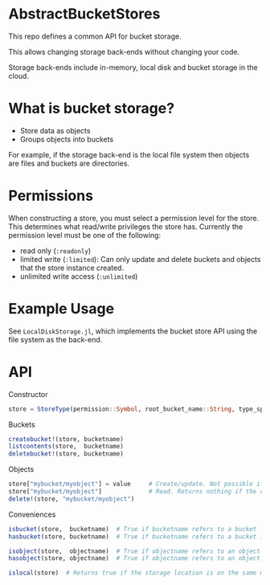 # AbstractBucketStores

This repo defines a common API for bucket storage.

This allows changing storage back-ends without changing your code.

Storage back-ends include in-memory, local disk and bucket storage in the cloud.


# What is bucket storage?

- Store data as objects
- Groups objects into buckets

For example, if the storage back-end is the local file system then objects are files and buckets are directories.


# Permissions

When constructing a store, you must select a permission level for the store.
This determines what read/write privileges the store has.
Currently the permission level must be one of the following:

- read only (`:readonly`)
- limited write (`:limited`): Can only update and delete buckets and objects that the store instance created.
- unlimited write access (`:unlimited`)


# Example Usage

See `LocalDiskStorage.jl`, which implements the bucket store API using the file system as the back-end.


# API

Constructor

```julia
store = StoreType(permission::Symbol, root_bucket_name::String, type_specific_args...)
```

Buckets

```julia
createbucket!(store, bucketname)
listcontents(store,  bucketname)
deletebucket!(store, bucketname)
```

Objects

```julia
store["mybucket/myobject"] = value     # Create/update. Not possible if the bucket doesn't exist.
store["mybucket/myobject"]             # Read. Returns nothing if the object doesn't exist.
delete!(store, "mybucket/myobject")
```

Conveniences

```julia
isbucket(store,  bucketname)  # True if bucketname refers to a bucket
hasbucket(store, bucketname)  # True if bucketname refers to a bucket in the store

isobject(store,  objectname)  # True if objectname refers to an object
hasobject(store, objectname)  # True if objectname refers to an object in the store

islocal(store)  # Returns true if the storage location is on the same machine as the store instance
```
